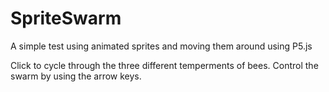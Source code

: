 # SpriteSwarm
A simple test using animated sprites and moving them around using P5.js

Click to cycle through the three different temperments of bees.
Control the swarm by using the arrow keys.
